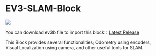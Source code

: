 # EV3-SLAM-Block
![](https://photos.fife.usercontent.google.com/pw/AP1GczNlingxIYgme4M3ROlIjYgFQUxHh-Cvqq68qBgvHtd_fPoue96WYJms=w1499-h615-s-no-gm?authuser=3)

You can download ev3b file to import this block：[Latest Release](https://github.com/De-Velop/EV3-SLAM-Block/releases/)

This Block provides several functionalities; Odometry using encoders, Visual Localization using camera, and other useful tools for SLAM.

